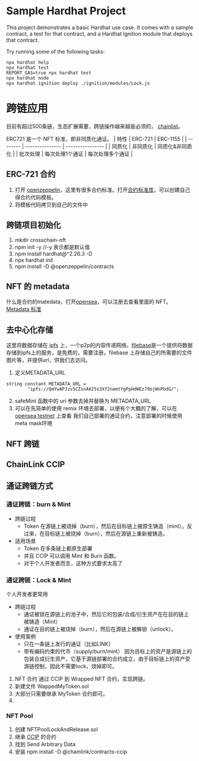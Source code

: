 # Sample Hardhat Project

This project demonstrates a basic Hardhat use case. It comes with a sample contract, a test for that contract, and a Hardhat Ignition module that deploys that contract.

Try running some of the following tasks:

```shell
npx hardhat help
npx hardhat test
REPORT_GAS=true npx hardhat test
npx hardhat node
npx hardhat ignition deploy ./ignition/modules/Lock.js
```
#  跨链应用
目前有超过500条链，生态扩展需要，跨链操作越来越是必须的， [chainlist](https://chainlist.org/?locale=zh-CN)。

ERC721 是一个 NFT 标准，即非同质化通证。
| 特性     | ERC-721         | ERC-1155         |
| -------- | --------------- | ---------------- |
| 同质化   | 非同质化        | 同质化&非同质化  |
| 批次处理 | 每次处理1个通证 | 每次处理多个通证 |


## ERC-721 合约
1. 打开 [openzeppelin](https://www.openzeppelin.com/)，这里有很多合约标准。打开[合约标准库](https://www.openzeppelin.com/solidity-contracts)，可以创建自己得合约代码模板。
2. 将模板代码拷贝到自己的文件中
## 跨链项目初始化
1.  mkdir crosschain-nft
2.  npm init -y //-y 表示都是默认值
3.  npm install hardhat@^2.26.3 -D 
4.  npx hardhat init
5.  npm install -D @openzeppelin/contracts

## NFT 的 metadata
什么是合约的matedata，打开[opensea](https://opensea.io/)，可以注册去查看里面的 NFT。[Metadata 标准](https://docs.opensea.io/docs/metadata-standards)

## 去中心化存储
这里将数据存储在 [ipfs](https://ipfs.tech/) 上，一个p2p的内容传递网络。[filebase](https://filebase.com/)是一个提供将数据存储到ipfs上的服务，是免费的，需要注册。filebase 上存储自己的所需要的文件图片等，并提供url，供我们去访问。
1. 定义METADATA_URL
```
string constant METADATA_URL =
        "ipfs://QmYwAPJzv5CZsnA625s3Xf2nemtYgPpHdWEz79ojWnPbdG/";
```
2. safeMint 函数中的 uri 参数去掉并替换为 METADATA_URL
3. 可以在先简单的使用 remix 环境去部署，以便有个大概的了解，可以在 [opensea testnet]() 上查看 我们自己部署的通证合约，注意部署的时候使用meta mask环境

## NFT 跨链
## ChainLink CCIP
## 通证跨链方式
### 通证跨链：burn & Mint
- 跨链过程
  - Token 在源链上被烧掉（burn），然后在目标链上被原生铸造（mint）。反过来，在目标链上被烧掉（burn），然后在源链上重新被铸造。
- 适用场景
  - Token 在多条链上都原生部署
  - 并且 CCIP 可以调用 Mint 和 Burn 函数。
  - 对于个人开发者而言，这种方式要求太高了

### 通证跨链：Lock & Mint
个人开发者更常用
- 跨链过程
  - 通证被锁在源链上的池子中，然后它的包装/合成/衍生资产在在目的链上被铸造（Mint）
  - 通证在目的链上被烧掉（burn），然后在源链上被解锁（unlock）。
- 使用案例
  - 只在一条链上发行的通证（比如LINK）
  - 带有编码约束的代币（supply/burn/mint）
因为目标上的资产是源链上的包装合成衍生资产，它基于源链部署的合约成立，由于目标链上的资产受源链控制，因此不需要lock，烧掉即可。

1. NFT 合约 通过 CCIP 到 Wrapped NFT 合约，实现跨链。
2. 新建文件 WappedMyToken.sol
3. 大部分只需要继承 MyToken 合约即可。
4. 
### NFT Pool
1. 创建 NFTPoolLockAndRelease.sol
2. 继承 [CCIP](https://docs.chain.link/ccip) 的合约
3. 找到 Send Arbitrary Data
4. 安装 npm install -D @chainlink/contracts-ccip